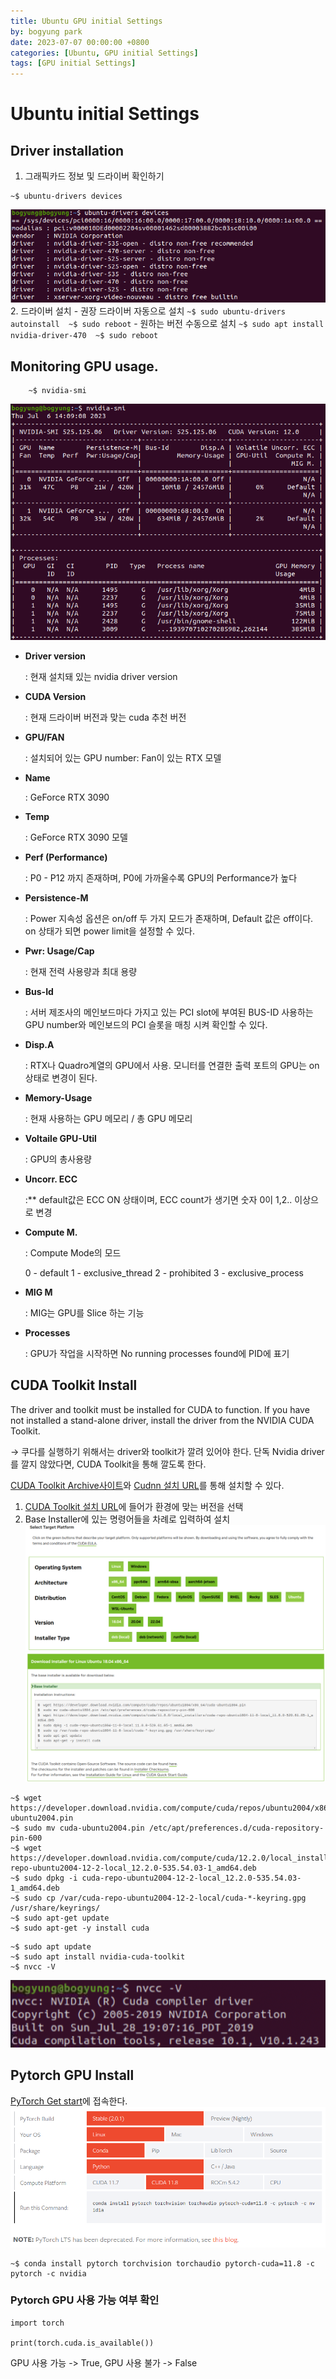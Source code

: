 ```yaml
---
title: Ubuntu GPU initial Settings
by: bogyung park
date: 2023-07-07 00:00:00 +0800
categories: [Ubuntu, GPU initial Settings]
tags: [GPU initial Settings]
---
```


# Ubuntu initial Settings

## Driver installation
1. 그래픽카드 정보 및 드라이버 확인하기
```
~$ ubuntu-drivers devices
```    
![image](/image/first_post/drivercheck.png)
2. 드라이버 설치
    - 권장 드라이버 자동으로 설치
    ```
	    ~$ sudo ubuntu-drivers autoinstall 
	    ~$ sudo reboot
    ```
	-  원하는 버전 수동으로 설치
    ```
		~$ sudo apt install nvidia-driver-470 
	    ~$ sudo reboot
    ```

## Monitoring GPU usage.
```
    ~$ nvidia-smi
``` 
![image](/image/first_post/usage.png)
-  **Driver version**
    
    : 현재 설치돼 있는 nvidia driver version
    
- **CUDA Version**
    
    : 현재 드라이버 버전과 맞는 cuda 추천 버전
    
- **GPU/FAN**
    
    : 설치되어 있는 GPU number: Fan이 있는 RTX 모델
    
- **Name**
    
    : GeForce RTX 3090
    
- **Temp**
    
    : GeForce RTX 3090 모델
    
- **Perf (Performance)**
    
    : P0 - P12 까지 존재하며, P0에 가까울수록 GPU의 Performance가 높다
    
- **Persistence-M**
    
    : Power 지속성 옵션은 on/off 두 가지 모드가 존재하며, Default 값은 off이다. on 상태가 되면 power limit을 설정할 수 있다.

    
- **Pwr: Usage/Cap**
    
    : 현재 전력 사용량과 최대 용량
    
- **Bus-Id**
    
    : 서버 제조사의 메인보드마다 가지고 있는 PCI slot에 부여된 BUS-ID 사용하는 GPU number와 메인보드의 PCI 슬롯을 매칭 시켜 확인할 수 있다.
    
- **Disp.A**
    
    : RTX나 Quadro계열의 GPU에서 사용. 모니터를 연결한 출력 포트의 GPU는 on상태로 변경이 된다.
    
- **Memory-Usage**
    
    : 현재 사용하는 GPU 메모리 / 총 GPU 메모리
    
- **Voltaile GPU-Util**
    
    : GPU의 총사용량

- **Uncorr. ECC**
    
    :** default값은 ECC ON 상태이며, ECC count가 생기면 숫자 0이 1,2.. 이상으로 변경
    
- **Compute M.**
    
    : Compute Mode의 모드
    
    0 - default
    1 - exclusive_thread
    2 - prohibited
    3 - exclusive_process
    
- **MIG M**
    
    : MIG는 GPU를 Slice 하는 기능
    
- **Processes**
    
    : GPU가 작업을 시작하면 No running processes found에 PID에 표기


## **CUDA Toolkit Install**

The driver and toolkit must be installed for CUDA to function. If you have not installed a stand-alone driver, install the driver from the NVIDIA CUDA Toolkit.

→ 쿠다를 실행하기 위해서는 driver와 toolkit가 깔려 있어야 한다. 단독 Nvidia driver를 깔지 않았다면, CUDA Toolkit을 통해 깔도록 한다.

 [](http://developer.nvidia.com/cuda-downloads)[CUDA Toolkit Archive사이트](https://developer.nvidia.com/cuda-toolkit-archive)와 [Cudnn 설치 URL](http://developer.nvidia.com/rdp/cudnn-download)를 통해 설치할 수 있다.

1. [CUDA Toolkit 설치 URL](http://developer.nvidia.com/cuda-downloads)에 들어가 환경에 맞는 버전을 선택
2. Base Installer에 있는 명령어들을 차례로 입력하여 설치
![image](/image/first_post/install_1.png)
![image](/image/first_post/install_2.png)

```
~$ wget https://developer.download.nvidia.com/compute/cuda/repos/ubuntu2004/x86_64/cuda-ubuntu2004.pin
~$ sudo mv cuda-ubuntu2004.pin /etc/apt/preferences.d/cuda-repository-pin-600
~$ wget https://developer.download.nvidia.com/compute/cuda/12.2.0/local_installers/cuda-repo-ubuntu2004-12-2-local_12.2.0-535.54.03-1_amd64.deb
~$ sudo dpkg -i cuda-repo-ubuntu2004-12-2-local_12.2.0-535.54.03-1_amd64.deb
~$ sudo cp /var/cuda-repo-ubuntu2004-12-2-local/cuda-*-keyring.gpg /usr/share/keyrings/
~$ sudo apt-get update
~$ sudo apt-get -y install cuda
```

```
~$ sudo apt update
~$ sudo apt install nvidia-cuda-toolkit
~$ nvcc -V
```
![image](/image/first_post/nvcc.png)

## **Pytorch GPU Install**
[PyTorch Get start](https://pytorch.org/get-started/locally/)에 접속한다.
![image](/image/first_post/pytorch.png)
```
~$ conda install pytorch torchvision torchaudio pytorch-cuda=11.8 -c pytorch -c nvidia
```

### Pytorch GPU 사용 가능 여부 확인
```
import torch

print(torch.cuda.is_available())
```
GPU 사용 가능 -> True, GPU 사용 불가 -> False